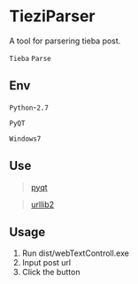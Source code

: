 # TieziParser

A tool for parsering tieba post.

`Tieba`  `Parse`

## Env
`Python`-`2.7`

`PyQT`

`Windows7`

## Use
>[pyqt](https://riverbankcomputing.com)

>[urllib2](https://docs.python.org/2/library/urllib2.html)

## Usage

1. Run dist/webTextControll.exe 
2. Input post url
3. Click the button
